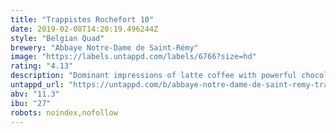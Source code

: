 ```yaml
---
title: "Trappistes Rochefort 10"
date: 2019-02-08T14:20:19.496244Z
style: "Belgian Quad"
brewery: "Abbaye Notre-Dame de Saint-Rémy"
image: "https://labels.untappd.com/labels/6766?size=hd"
rating: "4.13"
description: "Dominant impressions of latte coffee with powerful chocolate aromas in the nose. The alcohol esters are enveloped with hints of autumn wood, citrus zest (orange, lemon) and freshly baked biscuits. The initial taste is sweetly sinful. Beer and chocolate trapped into one single glass, a liquid milky draught with a backbone of bitter malt. The alcohol warms the throat and, in the finish, you will pick up traces of cloves, citrus, orange and mocha. The heaviest of the Rochefort beers, the 10 is a quadrupel style beer and can be recognized by its blue label."
untappd_url: "https://untappd.com/b/abbaye-notre-dame-de-saint-remy-trappistes-rochefort-10/6766"
abv: "11.3"
ibu: "27"
robots: noindex,nofollow
---
```


